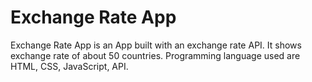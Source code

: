 # Exchange Rate App

Exchange Rate App is an App built with an exchange rate API. It shows exchange rate of about 50 countries. Programming language used are HTML, CSS, JavaScript, API. 